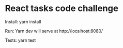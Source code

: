 # React tasks code challenge

Install:
yarn install

Run:
Yarn dev
will serve at http://localhost:8080/


Tests:
yarn test